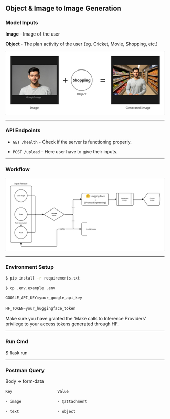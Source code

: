 ## Object & Image to Image Generation

### Model Inputs

**Image** - Image of the user

**Object** - The plan activity of the user (eg. Cricket, Movie, Shopping, etc.)

![usage-example](planning/usage-example.jpg)

---

### API Endpoints

- ``` GET /health ``` - Check if the server is functioning properly.

- ``` POST /upload ``` - Here user have to give their inputs.

---

### Workflow

![workflow](planning/workflow.jpg)

---

### Environment Setup
```bash
$ pip install -r requirements.txt
```

```bash
$ cp .env.example .env
```

```python
GOOGLE_API_KEY=your_google_api_key

HF_TOKEN=your_huggingface_token
```
Make sure you have granted the 'Make calls to Inference Providers' privilege to your access tokens generated through HF.

---

### Run Cmd

$ flask run

---

### Postman Query

Body -> form-data

```
Key                    Value

- image                - @attachment

- text                 - object
```